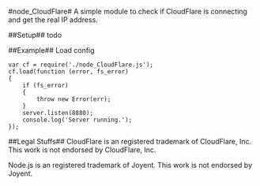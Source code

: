 #node_CloudFlare#
A simple module to check if CloudFlare is connecting and get the real IP address.

##Setup##
todo

##Example##
Load config
```
var cf = require('./node_CloudFlare.js');
cf.load(function (error, fs_error)
{
	if (fs_error)
	{
		throw new Error(err);
	}
    server.listen(8880);
	console.log('Server running.');
});

```


##Legal Stuffs##
CloudFlare is an registered trademark of CloudFlare, Inc. This work is not endorsed by CloudFlare, Inc.

Node.js is an registered trademark of Joyent. This work is not endorsed by Joyent.